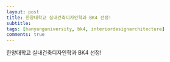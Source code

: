 ```yaml
---
layout: post
title: 한양대학교 실내건축디자인학과 BK4 선정!
subtitle: 
tags: [hanyanguniversity, bk4, interiordesignarchitecture]
comments: true
---
```


한양대학교 실내건축디자인학과 BK4 선정!


